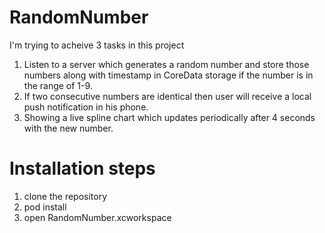 # RandomNumber

I'm trying to acheive 3 tasks in this project

1. Listen to a server which generates a random number and store those numbers along with timestamp in CoreData storage if the number is in the range of 1-9.
2. If two consecutive numbers are identical then user will receive a local push notification in his phone.
3. Showing a live spline chart which updates periodically after 4 seconds with the new number.

# Installation steps
1. clone the repository 
2. pod install 
2. open RandomNumber.xcworkspace
